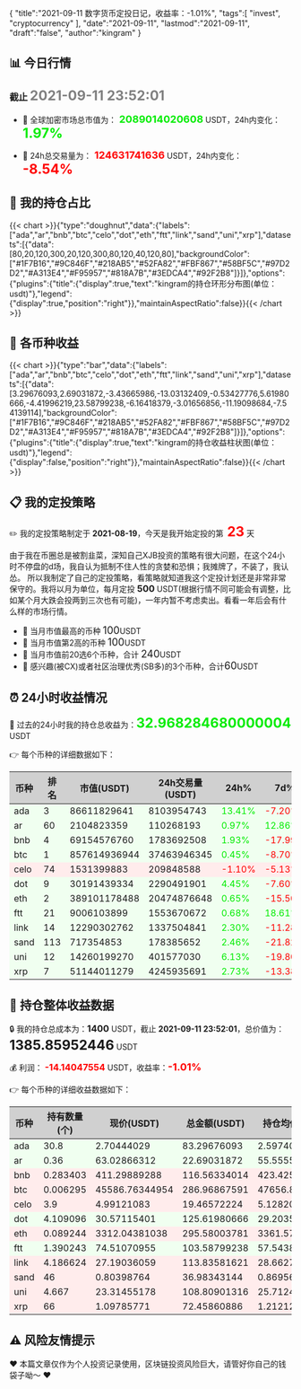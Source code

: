 {
  "title":"2021-09-11 数字货币定投日记，收益率：-1.01%",
  "tags":[
    "invest",
    "cryptocurrency"
  ],
  "date":"2021-09-11",
  "lastmod":"2021-09-11",
  "draft":"false",
  "author":"kingram"
}

##  📊 今日行情
### 截止 <font color=grey size=5 >**2021-09-11 23:52:01**</font>
- 🍖 全球加密市场总市值为：<font color=#00EC00 size=4 > **2089014020608**</font> USDT，24h内变化：<font color=#00EC00 size=5 > **1.97%**</font>

- 🍤 24h总交易量为：<font color=#FF0000 size=4 > **124631741636**</font> USDT，24h内变化：<font color=#FF0000 size=5 > **-8.54%**</font>

## 🎨 我的持仓占比
   {{< chart >}}{"type":"doughnut","data":{"labels":["ada","ar","bnb","btc","celo","dot","eth","ftt","link","sand","uni","xrp"],"datasets":[{"data":[80,20,120,300,20,120,300,80,120,40,120,80],"backgroundColor":["#1F7B16","#9C846F","#218AB5","#52FA82","#FBF867","#58BF5C","#97D2D2","#A313E4","#F95957","#818A7B","#3EDCA4","#92F2B8"]}]},"options":{"plugins":{"title":{"display":true,"text":"kingram的持仓环形分布图(单位：usdt)"},"legend":{"display":true,"position":"right"}},"maintainAspectRatio":false}}{{< /chart >}}

## 🍺 各币种收益
   {{< chart >}}{"type":"bar","data":{"labels":["ada","ar","bnb","btc","celo","dot","eth","ftt","link","sand","uni","xrp"],"datasets":[{"data":[3.29676093,2.69031872,-3.43665986,-13.03132409,-0.53427776,5.61980666,-4.41996219,23.58799238,-6.16418379,-3.01656856,-11.19098684,-7.54139114],"backgroundColor":["#1F7B16","#9C846F","#218AB5","#52FA82","#FBF867","#58BF5C","#97D2D2","#A313E4","#F95957","#818A7B","#3EDCA4","#92F2B8"]}]},"options":{"plugins":{"title":{"display":true,"text":"kingram的持仓收益柱状图(单位：usdt)"},"legend":{"display":false,"position":"right"}},"maintainAspectRatio":false}}{{< /chart >}}

## 📋 我的定投策略
 ✏️ 我的定投策略制定于 **2021-08-19**，今天是我开始定投的第<font color=#FF0000 size=5 > **23**</font> 天

<div>由于我在币圈总是被割韭菜，深知自己XJB投资的策略有很大问题，在这个24小时不停盘的d场，我自认为抵制不住人性的贪婪和恐惧；我摊牌了，不装了，我认怂。
所以我制定了自己的定投策略，看策略就知道我这个定投计划还是非常非常保守的。我将以月为单位，每月定投 <font size=3 ><strong> 500 </strong></font> USDT(根据行情不同可能会有调整，比如某个月大跌会投两到三次也有可能)，一年内暂不考虑卖出。看看一年后会有什么样的市场行情。</div>

- 🥇 当月市值最高的币种 <font size=4 >100</font>USDT
- 🥈 当月市值第2高的币种 <font size=4 >100</font>USDT
- 🥉 当月市值前20选6个币种，合计 <font size=4 >240</font>USDT
- 🏅 感兴趣(被CX)或者社区治理优秀(SB多)的3个币种，合计<font size=4 >60</font>USDT

## ⏰ 24小时收益情况
📌 过去的24小时我的持仓总收益为：<font color=#00EC00 size=5 >**32.968284680000004**</font> USDT

👉 每个币种的详细数据如下：
<table>
    <thead><tr bgcolor="#d0d0d0" ><th>币种</th><th>排名</th><th>市值(USDT)</th><th>24h交易量(USDT)</th><th>24h%</th><th>7d%</th><th>24h收益</th></tr></thead>
    <tbody>
    <tr>
        <td bgcolor=#F0FFF0>ada</td>
        <td bgcolor=#F0FFF0>3</td>
        <td bgcolor=#F0FFF0>86611829641</td>
        <td bgcolor=#F0FFF0>8103954743</td>
        <td bgcolor=#F0FFF0><font color=#00EC00>13.41%</font></td>
        <td bgcolor=#F0FFF0><font color=#FF0000>-7.20%</font></td>
        <td bgcolor=#F0FFF0><font color=#00EC00 size=3 ><strong>9.84843696</strong></font></td>
    </tr>
    <tr>
        <td bgcolor=#F0FFF0>ar</td>
        <td bgcolor=#F0FFF0>60</td>
        <td bgcolor=#F0FFF0>2104823359</td>
        <td bgcolor=#F0FFF0>110268193</td>
        <td bgcolor=#F0FFF0><font color=#00EC00>0.97%</font></td>
        <td bgcolor=#F0FFF0><font color=#00EC00>12.86%</font></td>
        <td bgcolor=#F0FFF0><font color=#00EC00 size=3 ><strong>0.21894802</strong></font></td>
    </tr>
    <tr>
        <td bgcolor=#F0FFF0>bnb</td>
        <td bgcolor=#F0FFF0>4</td>
        <td bgcolor=#F0FFF0>69154576760</td>
        <td bgcolor=#F0FFF0>1783692508</td>
        <td bgcolor=#F0FFF0><font color=#00EC00>1.93%</font></td>
        <td bgcolor=#F0FFF0><font color=#FF0000>-17.99%</font></td>
        <td bgcolor=#F0FFF0><font color=#00EC00 size=3 ><strong>2.2058575</strong></font></td>
    </tr>
    <tr>
        <td bgcolor=#F0FFF0>btc</td>
        <td bgcolor=#F0FFF0>1</td>
        <td bgcolor=#F0FFF0>857614936944</td>
        <td bgcolor=#F0FFF0>37463946345</td>
        <td bgcolor=#F0FFF0><font color=#00EC00>0.45%</font></td>
        <td bgcolor=#F0FFF0><font color=#FF0000>-8.70%</font></td>
        <td bgcolor=#F0FFF0><font color=#00EC00 size=3 ><strong>1.27903245</strong></font></td>
    </tr>
    <tr>
        <td bgcolor=#FFECEC>celo</td>
        <td bgcolor=#FFECEC>74</td>
        <td bgcolor=#FFECEC>1531399883</td>
        <td bgcolor=#FFECEC>209848588</td>
        <td bgcolor=#FFECEC><font color=#FF0000>-1.10%</font></td>
        <td bgcolor=#FFECEC><font color=#FF0000>-5.13%</font></td>
        <td bgcolor=#FFECEC><font color=#FF0000 size=3 ><strong>-0.21641086</strong></font></td>
    </tr>
    <tr>
        <td bgcolor=#F0FFF0>dot</td>
        <td bgcolor=#F0FFF0>9</td>
        <td bgcolor=#F0FFF0>30191439334</td>
        <td bgcolor=#F0FFF0>2290491901</td>
        <td bgcolor=#F0FFF0><font color=#00EC00>4.45%</font></td>
        <td bgcolor=#F0FFF0><font color=#FF0000>-7.60%</font></td>
        <td bgcolor=#F0FFF0><font color=#00EC00 size=3 ><strong>5.35197166</strong></font></td>
    </tr>
    <tr>
        <td bgcolor=#F0FFF0>eth</td>
        <td bgcolor=#F0FFF0>2</td>
        <td bgcolor=#F0FFF0>389101178488</td>
        <td bgcolor=#F0FFF0>20474876648</td>
        <td bgcolor=#F0FFF0><font color=#00EC00>0.65%</font></td>
        <td bgcolor=#F0FFF0><font color=#FF0000>-15.50%</font></td>
        <td bgcolor=#F0FFF0><font color=#00EC00 size=3 ><strong>1.92005151</strong></font></td>
    </tr>
    <tr>
        <td bgcolor=#F0FFF0>ftt</td>
        <td bgcolor=#F0FFF0>21</td>
        <td bgcolor=#F0FFF0>9006103899</td>
        <td bgcolor=#F0FFF0>1553670672</td>
        <td bgcolor=#F0FFF0><font color=#00EC00>0.68%</font></td>
        <td bgcolor=#F0FFF0><font color=#00EC00>18.61%</font></td>
        <td bgcolor=#F0FFF0><font color=#00EC00 size=3 ><strong>0.69772868</strong></font></td>
    </tr>
    <tr>
        <td bgcolor=#F0FFF0>link</td>
        <td bgcolor=#F0FFF0>14</td>
        <td bgcolor=#F0FFF0>12290302762</td>
        <td bgcolor=#F0FFF0>1337504841</td>
        <td bgcolor=#F0FFF0><font color=#00EC00>2.30%</font></td>
        <td bgcolor=#F0FFF0><font color=#FF0000>-11.28%</font></td>
        <td bgcolor=#F0FFF0><font color=#00EC00 size=3 ><strong>2.55884099</strong></font></td>
    </tr>
    <tr>
        <td bgcolor=#F0FFF0>sand</td>
        <td bgcolor=#F0FFF0>113</td>
        <td bgcolor=#F0FFF0>717354853</td>
        <td bgcolor=#F0FFF0>178385652</td>
        <td bgcolor=#F0FFF0><font color=#00EC00>2.46%</font></td>
        <td bgcolor=#F0FFF0><font color=#FF0000>-21.82%</font></td>
        <td bgcolor=#F0FFF0><font color=#00EC00 size=3 ><strong>0.88933767</strong></font></td>
    </tr>
    <tr>
        <td bgcolor=#F0FFF0>uni</td>
        <td bgcolor=#F0FFF0>12</td>
        <td bgcolor=#F0FFF0>14260199270</td>
        <td bgcolor=#F0FFF0>401577030</td>
        <td bgcolor=#F0FFF0><font color=#00EC00>6.13%</font></td>
        <td bgcolor=#F0FFF0><font color=#FF0000>-19.80%</font></td>
        <td bgcolor=#F0FFF0><font color=#00EC00 size=3 ><strong>6.28761371</strong></font></td>
    </tr>
    <tr>
        <td bgcolor=#F0FFF0>xrp</td>
        <td bgcolor=#F0FFF0>7</td>
        <td bgcolor=#F0FFF0>51144011279</td>
        <td bgcolor=#F0FFF0>4245935691</td>
        <td bgcolor=#F0FFF0><font color=#00EC00>2.73%</font></td>
        <td bgcolor=#F0FFF0><font color=#FF0000>-13.38%</font></td>
        <td bgcolor=#F0FFF0><font color=#00EC00 size=3 ><strong>1.92687639</strong></font></td>
    </tr>
    </tbody>
</table>

## 🎯 持仓整体收益数据

🔒 我的持仓总成本为：<font size=3 >**1400**</font> USDT，截止 **2021-09-11 23:52:01**，总价值为：<font  size=5 >**1385.85952446**</font> USDT

💰 利润： <font color=#FF0000 size=3 >**-14.14047554**</font> USDT，收益率：<font color=#FF0000 size=4 >**-1.01%**</font>

👉 每个币种的详细收益数据如下：

<table>
    <thead><tr bgcolor="#d0d0d0" ><th>币种</th><th>持有数量(个)</th><th>现价(USDT)</th><th>总金额(USDT)</th><th>持仓均价(USDT)</th><th>成本(USDT)</th><th>利润(USDT)</th><th>收益率</th></tr></thead>
    <tbody>
    <tr>
        <td bgcolor=#F0FFF0>ada</td>
        <td bgcolor=#F0FFF0>30.8</td>
        <td bgcolor=#F0FFF0>2.70444029</td>
        <td bgcolor=#F0FFF0>83.29676093</td>
        <td bgcolor=#F0FFF0>2.5974026</td>
        <td bgcolor=#F0FFF0>80</td>
        <td bgcolor=#F0FFF0>3.29676093</td>
        <td bgcolor=#F0FFF0><font color=#00EC00 size=3 ><strong>4.12%</strong></font></td>
    </tr>
    <tr>
        <td bgcolor=#F0FFF0>ar</td>
        <td bgcolor=#F0FFF0>0.36</td>
        <td bgcolor=#F0FFF0>63.02866312</td>
        <td bgcolor=#F0FFF0>22.69031872</td>
        <td bgcolor=#F0FFF0>55.55555556</td>
        <td bgcolor=#F0FFF0>20</td>
        <td bgcolor=#F0FFF0>2.69031872</td>
        <td bgcolor=#F0FFF0><font color=#00EC00 size=3 ><strong>13.45%</strong></font></td>
    </tr>
    <tr>
        <td bgcolor=#FFECEC>bnb</td>
        <td bgcolor=#FFECEC>0.283403</td>
        <td bgcolor=#FFECEC>411.29889288</td>
        <td bgcolor=#FFECEC>116.56334014</td>
        <td bgcolor=#FFECEC>423.42529896</td>
        <td bgcolor=#FFECEC>120</td>
        <td bgcolor=#FFECEC>-3.43665986</td>
        <td bgcolor=#FFECEC><font color=#FF0000 size=3 ><strong>-2.86%</strong></font></td>
    </tr>
    <tr>
        <td bgcolor=#FFECEC>btc</td>
        <td bgcolor=#FFECEC>0.006295</td>
        <td bgcolor=#FFECEC>45586.76344954</td>
        <td bgcolor=#FFECEC>286.96867591</td>
        <td bgcolor=#FFECEC>47656.87053217</td>
        <td bgcolor=#FFECEC>300</td>
        <td bgcolor=#FFECEC>-13.03132409</td>
        <td bgcolor=#FFECEC><font color=#FF0000 size=3 ><strong>-4.34%</strong></font></td>
    </tr>
    <tr>
        <td bgcolor=#FFECEC>celo</td>
        <td bgcolor=#FFECEC>3.9</td>
        <td bgcolor=#FFECEC>4.99121083</td>
        <td bgcolor=#FFECEC>19.46572224</td>
        <td bgcolor=#FFECEC>5.12820513</td>
        <td bgcolor=#FFECEC>20</td>
        <td bgcolor=#FFECEC>-0.53427776</td>
        <td bgcolor=#FFECEC><font color=#FF0000 size=3 ><strong>-2.67%</strong></font></td>
    </tr>
    <tr>
        <td bgcolor=#F0FFF0>dot</td>
        <td bgcolor=#F0FFF0>4.109096</td>
        <td bgcolor=#F0FFF0>30.57115401</td>
        <td bgcolor=#F0FFF0>125.61980666</td>
        <td bgcolor=#F0FFF0>29.20350364</td>
        <td bgcolor=#F0FFF0>120</td>
        <td bgcolor=#F0FFF0>5.61980666</td>
        <td bgcolor=#F0FFF0><font color=#00EC00 size=3 ><strong>4.68%</strong></font></td>
    </tr>
    <tr>
        <td bgcolor=#FFECEC>eth</td>
        <td bgcolor=#FFECEC>0.089244</td>
        <td bgcolor=#FFECEC>3312.04381038</td>
        <td bgcolor=#FFECEC>295.58003781</td>
        <td bgcolor=#FFECEC>3361.57052575</td>
        <td bgcolor=#FFECEC>300</td>
        <td bgcolor=#FFECEC>-4.41996219</td>
        <td bgcolor=#FFECEC><font color=#FF0000 size=3 ><strong>-1.47%</strong></font></td>
    </tr>
    <tr>
        <td bgcolor=#F0FFF0>ftt</td>
        <td bgcolor=#F0FFF0>1.390243</td>
        <td bgcolor=#F0FFF0>74.51070955</td>
        <td bgcolor=#F0FFF0>103.58799238</td>
        <td bgcolor=#F0FFF0>57.543897</td>
        <td bgcolor=#F0FFF0>80</td>
        <td bgcolor=#F0FFF0>23.58799238</td>
        <td bgcolor=#F0FFF0><font color=#00EC00 size=3 ><strong>29.48%</strong></font></td>
    </tr>
    <tr>
        <td bgcolor=#FFECEC>link</td>
        <td bgcolor=#FFECEC>4.186624</td>
        <td bgcolor=#FFECEC>27.19036059</td>
        <td bgcolor=#FFECEC>113.83581621</td>
        <td bgcolor=#FFECEC>28.66271249</td>
        <td bgcolor=#FFECEC>120</td>
        <td bgcolor=#FFECEC>-6.16418379</td>
        <td bgcolor=#FFECEC><font color=#FF0000 size=3 ><strong>-5.14%</strong></font></td>
    </tr>
    <tr>
        <td bgcolor=#FFECEC>sand</td>
        <td bgcolor=#FFECEC>46</td>
        <td bgcolor=#FFECEC>0.80398764</td>
        <td bgcolor=#FFECEC>36.98343144</td>
        <td bgcolor=#FFECEC>0.86956522</td>
        <td bgcolor=#FFECEC>40</td>
        <td bgcolor=#FFECEC>-3.01656856</td>
        <td bgcolor=#FFECEC><font color=#FF0000 size=3 ><strong>-7.54%</strong></font></td>
    </tr>
    <tr>
        <td bgcolor=#FFECEC>uni</td>
        <td bgcolor=#FFECEC>4.667</td>
        <td bgcolor=#FFECEC>23.31455178</td>
        <td bgcolor=#FFECEC>108.80901316</td>
        <td bgcolor=#FFECEC>25.71244911</td>
        <td bgcolor=#FFECEC>120</td>
        <td bgcolor=#FFECEC>-11.19098684</td>
        <td bgcolor=#FFECEC><font color=#FF0000 size=3 ><strong>-9.33%</strong></font></td>
    </tr>
    <tr>
        <td bgcolor=#FFECEC>xrp</td>
        <td bgcolor=#FFECEC>66</td>
        <td bgcolor=#FFECEC>1.09785771</td>
        <td bgcolor=#FFECEC>72.45860886</td>
        <td bgcolor=#FFECEC>1.21212121</td>
        <td bgcolor=#FFECEC>80</td>
        <td bgcolor=#FFECEC>-7.54139114</td>
        <td bgcolor=#FFECEC><font color=#FF0000 size=3 ><strong>-9.43%</strong></font></td>
    </tr>
    </tbody>
</table>

## ⚠️ 风险友情提示
❤️ 本篇文章仅作为个人投资记录使用，区块链投资风险巨大，请管好你自己的钱袋子呦～ ❤️